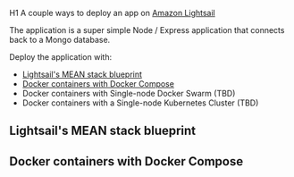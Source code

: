 H1 A couple ways to deploy an app on [Amazon Lightsail](https://aws.amazon.com/lightsail/)

The application is a super simple Node / Express application that connects back to a Mongo database. 

Deploy the application with:

* [Lightsail's MEAN stack blueprint](#lightsail's-mean-stack-blueprint)
* [Docker containers with Docker Compose](#docker-containers-with-docker-compose)
* Docker containers with Single-node Docker Swarm (TBD)
* Docker containers with a Single-node Kubernetes Cluster (TBD)

## Lightsail's MEAN stack blueprint
## Docker containers with Docker Compose
